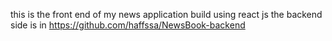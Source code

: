 this is the front end of my news application build using react js the backend side is in 
https://github.com/haffssa/NewsBook-backend
